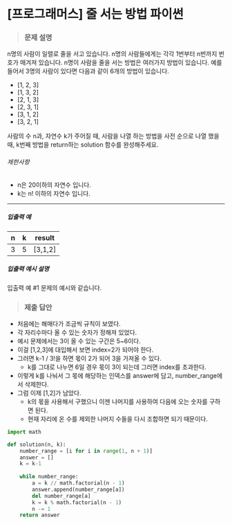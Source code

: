 # [프로그래머스] 줄 서는 방법 파이썬

> ### 문제 설명

n명의 사람이 일렬로 줄을 서고 있습니다. n명의 사람들에게는 각각 1번부터 n번까지 번호가 매겨져 있습니다. n명이 사람을 줄을 서는 방법은 여러가지 방법이 있습니다. 예를 들어서 3명의 사람이 있다면 다음과 같이 6개의 방법이 있습니다.

- [1, 2, 3]
- [1, 3, 2]
- [2, 1, 3]
- [2, 3, 1]
- [3, 1, 2]
- [3, 2, 1]

사람의 수 n과, 자연수 k가 주어질 때, 사람을 나열 하는 방법을 사전 순으로 나열 했을 때, k번째 방법을 return하는 solution 함수를 완성해주세요.

###### 제한사항

- n은 20이하의 자연수 입니다.
- k는 n! 이하의 자연수 입니다.

------

##### 입출력 예

| n    | k    | result  |
| ---- | ---- | ------- |
| 3    | 5    | [3,1,2] |

##### 입출력 예시 설명

입출력 예 #1
문제의 예시와 같습니다.

> ### 제출 답안

- 처음에는 해매다가 조금씩 규칙이 보였다.
- 각 자리수마다 올 수 있는 숫자가 정해져 있었다.
- 예시 문제에서는 3이 올 수 있는 구간은 5~6이다.
- 이걸 [1,2,3]에 대입해서 보면 index=2가 되어야 한다.
- 그러면 k-1 / 3!을 하면 몫이 2가 되어 3을 가져올 수 있다.
  - k를 그대로 나누면 6일 경우 몫이 3이 되는데 그러면 index를 초과한다.
- 이렇게 k를 나눠서 그 몫에 해당하는 인덱스를 answer에 담고, number_range에서 삭제한다.
- 그럼 이제 [1,2]가 남았다.
  - k의 몫을 사용해서 구했으니 이젠 나머지를 사용하여 다음에 오는 숫자를 구하면 된다.
  - 현재 자리에 온 수를 제외한 나머지 수들을 다시 조합하면 되기 때문이다.

```python
import math

def solution(n, k):
    number_range = [i for i in range(1, n + 1)]
    answer = []
    k = k-1
    
    while number_range:
        a = k // math.factorial(n - 1)
        answer.append(number_range[a])
        del number_range[a]
        k = k % math.factorial(n - 1)
        n -= 1
    return answer
```

